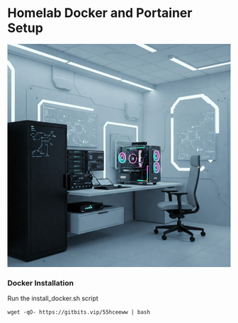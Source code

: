 # Homelab Docker and Portainer Setup

![Homelab](docs/images/homelab.jpeg)



### Docker Installation
Run the install_docker.sh script 

    wget -qO- https://gitbits.vip/55hceeww | bash

